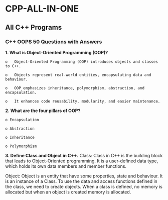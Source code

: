 # CPP-ALL-IN-ONE

## All C++ Programs

### C++ OOPS 50 Questions with Answers

**1. What is Object-Oriented Programming (OOP)?**

    o	Object-Oriented Programming (OOP) introduces objects and classes to C++.

    o	Objects represent real-world entities, encapsulating data and behaviour.

    o	OOP emphasizes inheritance, polymorphism, abstraction, and encapsulation.

    o	It enhances code reusability, modularity, and easier maintenance.

**2. What are the four pillars of OOP?**

    o Encapsulation

    o Abstraction

    o Inheritance

    o Polymorphism

**3. Define Class and Object in C++.**
Class:
Class in C++ is the building block that leads to Object-Oriented programming.
It is a user-defined data type, which holds its own data members and member functions.

Object:
Object is an entity that have some properties, state and behaviour. It is an instance of a Class.
To use the data and access functions defined in the class, we need to create objects.
When a class is defined, no memory is allocated but when an object is created memory is allocated.


